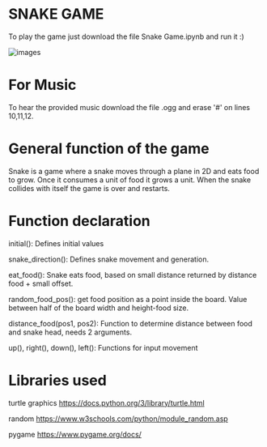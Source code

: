 # SNAKE GAME
To play the game just download the file Snake Game.ipynb and run it :)

![images](https://user-images.githubusercontent.com/115581351/198727414-05fdd8c1-3366-4796-8000-88cdad3330cd.jpg)

# For Music
To hear the provided music download the file .ogg and erase '#' on lines 10,11,12.

# General function of the game
Snake is a game where a snake moves through a plane in 2D and eats food to grow. Once it consumes a unit of food it grows a unit. 
When the snake collides with itself the game is over and restarts.

# Function declaration
initial(): Defines initial values

snake_direction(): Defines snake movement and generation.

eat_food(): Snake eats food, based on small distance returned by distance food + small offset.

random_food_pos(): get food position as a point inside the board. Value between half of
the board width and height-food size.

distance_food(pos1, pos2): Function to determine distance between food and snake head, needs 2 arguments.

up(), right(), down(), left(): Functions for input movement 

# Libraries used
turtle graphics https://docs.python.org/3/library/turtle.html 

random https://www.w3schools.com/python/module_random.asp 

pygame https://www.pygame.org/docs/


